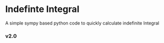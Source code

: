 # Indefinte Integral

A simple sympy based python code to quickly calculate indefinite Integral

### v2.0
